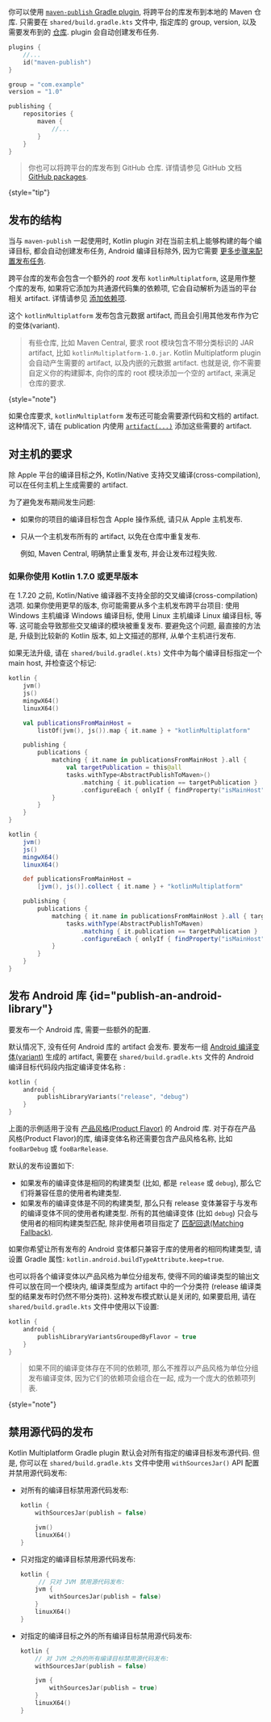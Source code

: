 [//]: # (title: 发布跨平台的库)

你可以使用 [`maven-publish` Gradle plugin](https://docs.gradle.org/current/userguide/publishing_maven.html),
将跨平台的库发布到本地的 Maven 仓库.
只需要在 `shared/build.gradle.kts` 文件中, 指定库的 group, version, 以及需要发布到的
[仓库](https://docs.gradle.org/current/userguide/publishing_maven.html#publishing_maven:repositories).
plugin 会自动创建发布任务.

```kotlin
plugins {
    //...
    id("maven-publish")
}

group = "com.example"
version = "1.0"

publishing {
    repositories {
        maven {
            //...
        }
    }
}
```

> 你也可以将跨平台的库发布到 GitHub 仓库. 详情请参见 GitHub 文档 [GitHub packages](https://docs.github.com/en/packages).
>
{style="tip"}

## 发布的结构

当与 `maven-publish` 一起使用时, Kotlin plugin 对在当前主机上能够构建的每个编译目标, 都会自动创建发布任务,
Android 编译目标除外, 因为它需要 [更多步骤来配置发布任务](#publish-an-android-library).

跨平台库的发布会包含一个额外的 _root_ 发布 `kotlinMultiplatform`, 这是用作整个库的发布,
如果将它添加为共通源代码集的依赖项, 它会自动解析为适当的平台相关 artifact.
详情请参见 [添加依赖项](multiplatform-add-dependencies.md).

这个 `kotlinMultiplatform` 发布包含元数据 artifact, 而且会引用其他发布作为它的变体(variant).

> 有些仓库, 比如 Maven Central, 要求 root 模块包含不带分类标识的 JAR artifact, 比如 `kotlinMultiplatform-1.0.jar`.
> Kotlin Multiplatform plugin 会自动产生需要的 artifact, 以及内嵌的元数据 artifact.
> 也就是说, 你不需要自定义你的构建脚本, 向你的库的 root 模块添加一个空的 artifact, 来满足仓库的要求.
>
{style="note"}

如果仓库要求, `kotlinMultiplatform` 发布还可能会需要源代码和文档的 artifact.
这种情况下, 请在 publication 内使用 [`artifact(...)`](https://docs.gradle.org/current/javadoc/org/gradle/api/publish/maven/MavenPublication.html#artifact-java.lang.Object-) 添加这些需要的 artifact.

## 对主机的要求

除 Apple 平台的编译目标之外, Kotlin/Native 支持交叉编译(cross-compilation), 可以在任何主机上生成需要的 artifact.

为了避免发布期间发生问题:
* 如果你的项目的编译目标包含 Apple 操作系统, 请只从 Apple 主机发布.
* 只从一个主机发布所有的 artifact, 以免在仓库中重复发布.

  例如, Maven Central, 明确禁止重复发布, 并会让发布过程失败. <!-- TBD: add the actual error -->

### 如果你使用 Kotlin 1.7.0 或更早版本

在 1.7.20 之前, Kotlin/Native 编译器不支持全部的交叉编译(cross-compilation)选项.
如果你使用更早的版本, 你可能需要从多个主机发布跨平台项目:
使用 Windows 主机编译 Windows 编译目标, 使用 Linux 主机编译 Linux 编译目标, 等等.
这可能会导致那些交叉编译的模块被重复发布.
要避免这个问题, 最直接的方法是, 升级到比较新的 Kotlin 版本, 如上文描述的那样, 从单个主机进行发布.

如果无法升级, 请在 `shared/build.gradle(.kts)` 文件中为每个编译目标指定一个 main host, 并检查这个标记:

<tabs group="build-script">
<tab title="Kotlin" group-key="kotlin">

```kotlin
kotlin {
    jvm()
    js()
    mingwX64()
    linuxX64()

    val publicationsFromMainHost =
        listOf(jvm(), js()).map { it.name } + "kotlinMultiplatform"

    publishing {
        publications {
            matching { it.name in publicationsFromMainHost }.all {
                val targetPublication = this@all
                tasks.withType<AbstractPublishToMaven>()
                    .matching { it.publication == targetPublication }
                    .configureEach { onlyIf { findProperty("isMainHost") == "true" } }
            }
        }
    }
}
```

</tab>
<tab title="Groovy" group-key="groovy">

```groovy
kotlin {
    jvm()
    js()
    mingwX64()
    linuxX64()

    def publicationsFromMainHost =
        [jvm(), js()].collect { it.name } + "kotlinMultiplatform"

    publishing {
        publications {
            matching { it.name in publicationsFromMainHost }.all { targetPublication ->
                tasks.withType(AbstractPublishToMaven)
                    .matching { it.publication == targetPublication }
                    .configureEach { onlyIf { findProperty("isMainHost") == "true" } }
            }
        }
    }
}
```

</tab>
</tabs>

## 发布 Android 库 {id="publish-an-android-library"}

要发布一个 Android 库, 需要一些额外的配置.

默认情况下, 没有任何 Android 库的 artifact 会发布.
要发布一组
[Android 编译变体(variant)](https://developer.android.com/studio/build/build-variants)
生成的 artifact, 需要在 `shared/build.gradle.kts` 文件的 Android 编译目标代码段内指定编译变体名称  :

```kotlin
kotlin {
    android {
        publishLibraryVariants("release", "debug")
    }
}

```

上面的示例适用于没有 [产品风格(Product Flavor)](https://developer.android.com/studio/build/build-variants#product-flavors) 的 Android 库.
对于存在产品风格(Product Flavor)的库, 编译变体名称还需要包含产品风格名称, 比如 `fooBarDebug` 或 `fooBarRelease`.

默认的发布设置如下:
* 如果发布的编译变体是相同的构建类型 (比如, 都是 `release` 或 `debug`),
  那么它们将兼容任意的使用者构建类型.
* 如果发布的编译变体是不同的构建类型, 那么只有 release 变体兼容于与发布的编译变体不同的使用者构建类型.
  所有的其他编译变体 (比如 `debug`) 只会与使用者的相同构建类型匹配,
  除非使用者项目指定了
  [匹配回退(Matching Fallback)](https://developer.android.com/reference/tools/gradle-api/4.2/com/android/build/api/dsl/BuildType).

如果你希望让所有发布的 Android 变体都只兼容于库的使用者的相同构建类型,
请设置 Gradle 属性: `kotlin.android.buildTypeAttribute.keep=true`.

也可以将各个编译变体以产品风格为单位分组发布, 使得不同的编译类型的输出文件可以放在同一个模块内,
编译类型成为 artifact 中的一个分类符 (release 编译类型的结果发布时仍然不带分类符).
这种发布模式默认是关闭的, 如果要启用, 请在 `shared/build.gradle.kts` 文件中使用以下设置:

```kotlin
kotlin {
    android {
        publishLibraryVariantsGroupedByFlavor = true
    }
}
```

> 如果不同的编译变体存在不同的依赖项, 那么不推荐以产品风格为单位分组发布编译变体,
> 因为它们的依赖项会组合在一起, 成为一个庞大的依赖项列表.
>
{style="note"}

## 禁用源代码的发布

Kotlin Multiplatform Gradle plugin 默认会对所有指定的编译目标发布源代码.
但是, 你可以在 `shared/build.gradle.kts` 文件中使用 `withSourcesJar()` API 配置并禁用源代码发布:

* 对所有的编译目标禁用源代码发布:

  ```kotlin
  kotlin {
      withSourcesJar(publish = false)

      jvm()
      linuxX64()
  }
  ```

* 只对指定的编译目标禁用源代码发布:

  ```kotlin
  kotlin {
       // 只对 JVM 禁用源代码发布:
      jvm {
          withSourcesJar(publish = false)
      }
      linuxX64()
  }
  ```

* 对指定的编译目标之外的所有编译目标禁用源代码发布:

  ```kotlin
  kotlin {
      // 对 JVM 之外的所有编译目标禁用源代码发布:
      withSourcesJar(publish = false)

      jvm {
          withSourcesJar(publish = true)
      }
      linuxX64()
  }
  ```
